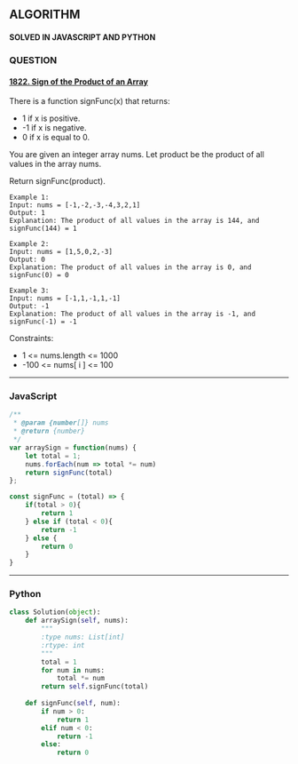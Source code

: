 ## ALGORITHM

#### SOLVED IN JAVASCRIPT AND PYTHON
### QUESTION

#### [1822. Sign of the Product of an Array](https://leetcode.com/problems/sign-of-the-product-of-an-array/)

There is a function signFunc(x) that returns:

* 1 if x is positive.
* -1 if x is negative.
* 0 if x is equal to 0.

You are given an integer array nums. Let product be the product of all values in the array nums.

Return signFunc(product).



```
Example 1:
Input: nums = [-1,-2,-3,-4,3,2,1]
Output: 1
Explanation: The product of all values in the array is 144, and signFunc(144) = 1

Example 2:
Input: nums = [1,5,0,2,-3]
Output: 0
Explanation: The product of all values in the array is 0, and signFunc(0) = 0

Example 3:
Input: nums = [-1,1,-1,1,-1]
Output: -1
Explanation: The product of all values in the array is -1, and signFunc(-1) = -1
```

Constraints:

* 1 <= nums.length <= 1000
* -100 <= nums[ i ] <= 100

-----

### JavaScript

```js
/**
 * @param {number[]} nums
 * @return {number}
 */
var arraySign = function(nums) {
    let total = 1;
    nums.forEach(num => total *= num)
    return signFunc(total)
};

const signFunc = (total) => {
    if(total > 0){
        return 1
    } else if (total < 0){
        return -1
    } else {
        return 0
    }
}
```


-----

### Python

```py
class Solution(object):
    def arraySign(self, nums):
        """
        :type nums: List[int]
        :rtype: int
        """
        total = 1
        for num in nums:
            total *= num
        return self.signFunc(total)
        
    def signFunc(self, num):
        if num > 0:
            return 1
        elif num < 0:
            return -1
        else:
            return 0
```
